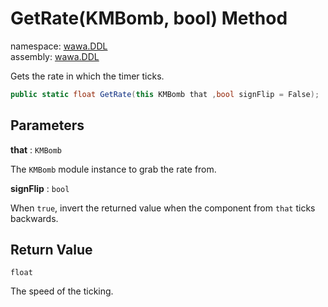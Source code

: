 # GetRate\(KMBomb, bool\) Method

namespace: [wawa\.DDL](../../wawa.DDL.md)<br />
assembly: [wawa\.DDL](../../../wawa.DDL.md)

Gets the rate in which the timer ticks\.

```csharp
public static float GetRate(this KMBomb that ,bool signFlip = False);
```

## Parameters

__that__ : `KMBomb`

The `KMBomb` module instance to grab the rate from\.

__signFlip__ : `bool`

When `true`, invert the returned value when
the component from `that` ticks backwards\.


## Return Value

`float`

The speed of the ticking\.

